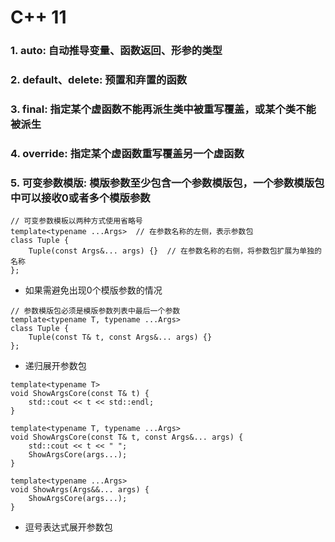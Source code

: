 # C++ 11

### 1. auto: 自动推导变量、函数返回、形参的类型
### 2. default、delete: 预置和弃置的函数
### 3. final: 指定某个虚函数不能再派生类中被重写覆盖，或某个类不能被派生
### 4. override: 指定某个虚函数重写覆盖另一个虚函数
### 5. 可变参数模版: 模版参数至少包含一个参数模版包，一个参数模版包中可以接收0或者多个模版参数
```
// 可变参数模板以两种方式使用省略号
template<typename ...Args>  // 在参数名称的左侧，表示参数包
class Tuple {
    Tuple(const Args&... args) {}  // 在参数名称的右侧，将参数包扩展为单独的名称
};
```
* 如果需避免出现0个模版参数的情况
```
// 参数模版包必须是模版参数列表中最后一个参数
template<typename T, typename ...Args>
class Tuple {
    Tuple(const T& t, const Args&... args) {}
};
```
* 递归展开参数包
```
template<typename T>
void ShowArgsCore(const T& t) {
    std::cout << t << std::endl;
}

template<typename T, typename ...Args> 
void ShowArgsCore(const T& t, const Args&... args) {
    std::cout << t << " ";
    ShowArgsCore(args...);
}

template<typename ...Args>
void ShowArgs(Args&&... args) {
    ShowArgsCore(args...);
}
```
* 逗号表达式展开参数包
```
```